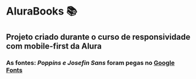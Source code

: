 # AluraBooks :books:
## Projeto criado durante o curso de responsividade com mobile-first da Alura
### As fontes: *Poppins e Josefin Sans* foram pegas no [Google Fonts](https://fonts.google.com)
